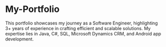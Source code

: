 # My-Portfolio
This portfolio showcases my journey as a Software Engineer, highlighting 3+ years of experience in crafting efficient and scalable solutions. My expertise lies in Java, C#, SQL, Microsoft Dynamics CRM, and Android app development.
